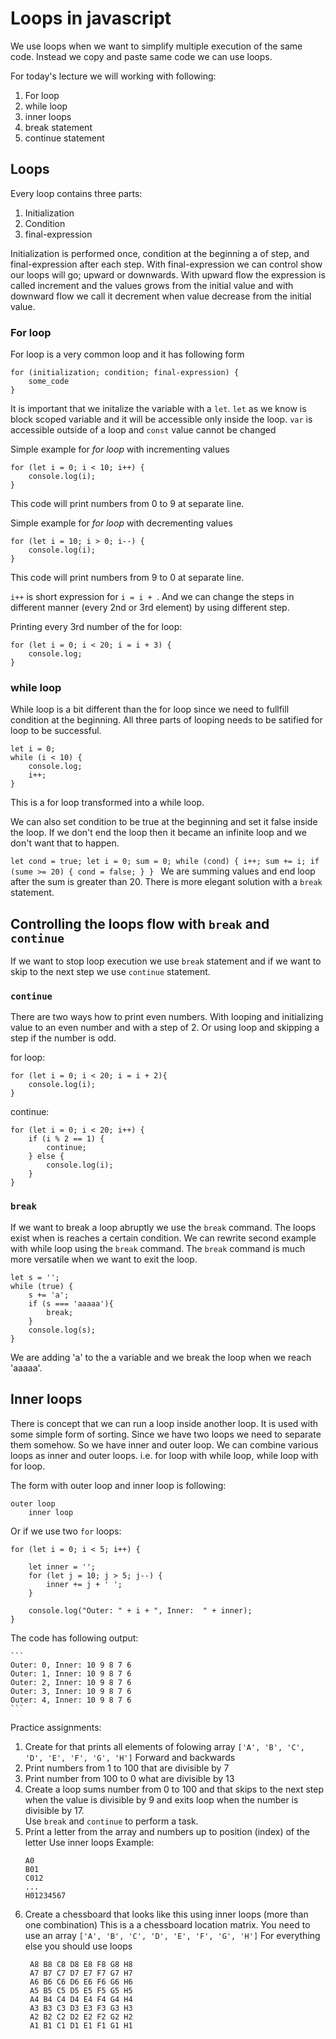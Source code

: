# Loops in javascript

We use loops when we want to simplify multiple execution of the same code.
Instead we copy and paste same code we can use loops.

For today's lecture we will working with following:

1. For loop
2. while loop
3. inner loops
4. break statement
5. continue statement

## Loops

Every loop contains three parts:
1. Initialization
2. Condition
3. final-expression

Initialization is performed once, condition at the beginning a of step, and final-expression after each step.
With final-expression we can control show our loops will go; upward or downwards.
With upward flow the expression is called increment and the values grows from the initial value
and with downward flow we call it decrement when value decrease from the initial value.

### For loop

For loop is a very common loop and it has following form

```
for (initialization; condition; final-expression) {
    some_code
}
```

It is important that we initalize the variable with a `let`.
`let` as we know is block scoped variable and it will be accessible only inside the loop.
`var` is accessible outside of a loop and `const` value cannot be changed 

Simple example for _for loop_ with incrementing values
```
for (let i = 0; i < 10; i++) {
    console.log(i);
}
``` 
This code will print numbers from 0 to 9 at separate line.

Simple example for _for loop_ with decrementing values
```
for (let i = 10; i > 0; i--) {
    console.log(i);
}
``` 
This code will print numbers from 9 to 0 at separate line.


`i++` is short expression for `i = i + `. 
And we can change the steps in different manner (every 2nd or 3rd element) by using different step.

Printing every 3rd number of the for loop:
```
for (let i = 0; i < 20; i = i + 3) {
    console.log;
}
```

### while loop

While loop is a bit different than the for loop since we need to fullfill condition at the beginning.
All three parts of looping needs to be satified for loop to be successful.

```
let i = 0;
while (i < 10) {
    console.log;
    i++;
}
``` 
This is a for loop transformed into a while loop.

We can also set condition to be true at the beginning and set it false inside the loop.
If we don't end the loop then it became an infinite loop and we don't want that to happen.

`let cond = true;
let i = 0; sum = 0;
while (cond) {
    i++;
    sum += i;
    if (sume >= 20) {
        cond = false;
    }
}
`
We are summing values and end loop after the sum is greater than 20.
There is more elegant solution with a `break` statement.

## Controlling the loops flow with `break` and `continue`

If we want to stop loop execution we use `break` statement and 
if we want to skip to the next step we use `continue` statement.

### `continue`
There are two ways how to print even numbers. 
With looping and initializing value to an even number and with a step of 2.
Or using loop and skipping a step if the number is odd.

for loop:
```
for (let i = 0; i < 20; i = i + 2){
    console.log(i);
}
```

continue:
```
for (let i = 0; i < 20; i++) {
    if (i % 2 == 1) {
        continue;
    } else {
        console.log(i);
    }
}
```

### `break`

If we want to break a loop abruptly we use the `break` command.
The loops exist when is reaches a certain condition. 
We can rewrite second example with while loop using the `break` command.
The `break` command is much more versatile when we want to exit the loop.

```
let s = '';
while (true) {
    s += 'a';
    if (s === 'aaaaa'){
        break;
    }
    console.log(s);
}
```
We are adding 'a' to the a variable and we break the loop when we reach 'aaaaa'.

## Inner loops

There is concept that we can run a loop inside another loop. 
It is used with some simple form of sorting.
Since we have two loops we need to separate them somehow.
So we have inner and outer loop. 
We can combine various loops as inner and outer loops.
i.e. for loop with while loop, while loop with for loop.

The form with outer loop and inner loop is following:

```
outer loop
    inner loop
```

Or if we use two `for` loops:

```
for (let i = 0; i < 5; i++) {

    let inner = '';
    for (let j = 10; j > 5; j--) {
        inner += j + ' ';
    }

    console.log("Outer: " + i + ", Inner:  " + inner);
}
``` 

The code has following output:

    ```
    Outer: 0, Inner: 10 9 8 7 6
    Outer: 1, Inner: 10 9 8 7 6
    Outer: 2, Inner: 10 9 8 7 6
    Outer: 3, Inner: 10 9 8 7 6
    Outer: 4, Inner: 10 9 8 7 6
    ```


Practice assignments:

1. Create for that prints all elements of folowing array  `['A', 'B', 'C', 'D', 'E', 'F', 'G', 'H']` 
   Forward and backwards
2. Print numbers from 1 to 100 that are divisible by 7
3. Print number from 100 to 0 what are divisible by 13
4. Create a loop sums number from 0 to 100 and that skips to the next step  
   when the value is divisible by 9 and exits loop when the number is divisible by 17.\
   Use `break` and `continue` to perform a task.
5. Print a letter from the array and numbers up to position (index) of the letter
   Use inner loops
   Example: 
   ```
   A0
   B01
   C012
   ...
   H01234567
   ```
6. Create a chessboard that looks like this using inner loops (more than one combination)
   This is a a chessboard location matrix. 
   You need to use an array `['A', 'B', 'C', 'D', 'E', 'F', 'G', 'H']`
   For everything else you should use loops
   ```
    A8 B8 C8 D8 E8 F8 G8 H8 
    A7 B7 C7 D7 E7 F7 G7 H7 
    A6 B6 C6 D6 E6 F6 G6 H6 
    A5 B5 C5 D5 E5 F5 G5 H5 
    A4 B4 C4 D4 E4 F4 G4 H4 
    A3 B3 C3 D3 E3 F3 G3 H3 
    A2 B2 C2 D2 E2 F2 G2 H2 
    A1 B1 C1 D1 E1 F1 G1 H1
    ```